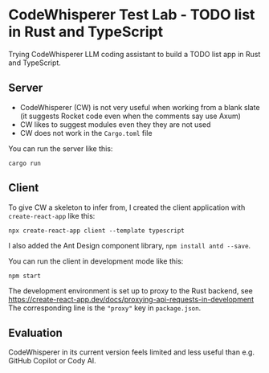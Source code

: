 # CodeWhisperer Test Lab - TODO list in Rust and TypeScript
Trying CodeWhisperer LLM coding assistant to build a TODO list app in Rust and TypeScript.

## Server 
- CodeWhisperer (CW) is not very useful when working from a blank slate (it suggests Rocket code even when the comments say use Axum)
- CW likes to suggest modules even they they are not used
- CW does not work in the `Cargo.toml` file

You can run the server like this:

    cargo run


## Client
To give CW a skeleton to infer from, I created the client application with `create-react-app` like this:

    npx create-react-app client --template typescript

I also added the Ant Design component library, `npm install antd --save`.

You can run the client in development mode like this:

    npm start

The development environment is set up to proxy to the Rust backend, see https://create-react-app.dev/docs/proxying-api-requests-in-development
The corresponding line is the `"proxy"` key in `package.json`.

## Evaluation
CodeWhisperer in its current version feels limited and less useful than e.g. GitHub Copilot or Cody AI.
